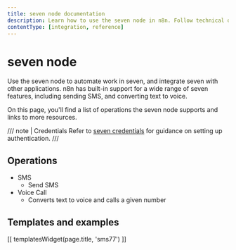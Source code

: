 ```yaml
---
title: seven node documentation
description: Learn how to use the seven node in n8n. Follow technical documentation to integrate seven node into your workflows.
contentType: [integration, reference]
---
```


# seven node

Use the seven node to automate work in seven, and integrate seven with other applications. n8n has built-in support for a wide range of seven features, including sending SMS, and converting text to voice. 

On this page, you'll find a list of operations the seven node supports and links to more resources.

/// note | Credentials
Refer to [seven credentials](/integrations/builtin/credentials/sms77.md) for guidance on setting up authentication. 
///

## Operations

* SMS
    * Send SMS
* Voice Call
    * Converts text to voice and calls a given number

## Templates and examples

<!-- see https://www.notion.so/n8n/Pull-in-templates-for-the-integrations-pages-37c716837b804d30a33b47475f6e3780 -->
[[ templatesWidget(page.title, 'sms77') ]]
